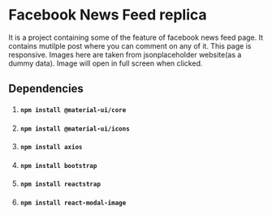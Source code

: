 # Facebook News Feed replica

It is a project containing some of the feature of facebook news feed page. 
It contains mutilple post where you can comment on any of it. 
This page is responsive. 
Images here are taken from jsonplaceholder website(as a dummy data).
Image will open in full screen when clicked.


## Dependencies

1. #### `npm install @material-ui/core`
2. #### `npm install @material-ui/icons`
3. #### `npm install axios`
4. #### `npm install bootstrap`
5. #### `npm install reactstrap`
6. #### `npm install react-modal-image`
    
